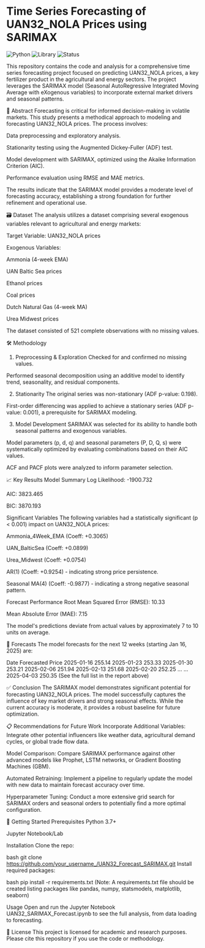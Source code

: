 # Time Series Forecasting of UAN32_NOLA Prices using SARIMAX

![Python](https://img.shields.io/badge/Python-3.7%2B-blue)
![Library](https://img.shields.io/badge/Library-statsmodels-orange)
![Status](https://img.shields.io/badge/Status-Complete-success)

This repository contains the code and analysis for a comprehensive time series forecasting project focused on predicting UAN32_NOLA prices, a key fertilizer product in the agricultural and energy sectors. The project leverages the SARIMAX model (Seasonal AutoRegressive Integrated Moving Average with eXogenous variables) to incorporate external market drivers and seasonal patterns.

📖 Abstract
Forecasting is critical for informed decision-making in volatile markets. This study presents a methodical approach to modeling and forecasting UAN32_NOLA prices. The process involves:

Data preprocessing and exploratory analysis.

Stationarity testing using the Augmented Dickey-Fuller (ADF) test.

Model development with SARIMAX, optimized using the Akaike Information Criterion (AIC).

Performance evaluation using RMSE and MAE metrics.

The results indicate that the SARIMAX model provides a moderate level of forecasting accuracy, establishing a strong foundation for further refinement and operational use.

🗃️ Dataset
The analysis utilizes a dataset comprising several exogenous variables relevant to agricultural and energy markets:

Target Variable: UAN32_NOLA prices

Exogenous Variables:

Ammonia (4-week EMA)

UAN Baltic Sea prices

Ethanol prices

Coal prices

Dutch Natural Gas (4-week MA)

Urea Midwest prices

The dataset consisted of 521 complete observations with no missing values.

🛠️ Methodology
1. Preprocessing & Exploration
Checked for and confirmed no missing values.

Performed seasonal decomposition using an additive model to identify trend, seasonality, and residual components.

2. Stationarity
The original series was non-stationary (ADF p-value: 0.198).

First-order differencing was applied to achieve a stationary series (ADF p-value: 0.001), a prerequisite for SARIMAX modeling.

3. Model Development
SARIMAX was selected for its ability to handle both seasonal patterns and exogenous variables.

Model parameters (p, d, q) and seasonal parameters (P, D, Q, s) were systematically optimized by evaluating combinations based on their AIC values.

ACF and PACF plots were analyzed to inform parameter selection.

📈 Key Results
Model Summary
Log Likelihood: -1900.732

AIC: 3823.465

BIC: 3870.193

Significant Variables
The following variables had a statistically significant (p < 0.001) impact on UAN32_NOLA prices:

Ammonia_4Week_EMA (Coeff: +0.3065)

UAN_BalticSea (Coeff: +0.0899)

Urea_Midwest (Coeff: +0.0754)

AR(1) (Coeff: +0.9254) - indicating strong price persistence.

Seasonal MA(4) (Coeff: -0.9877) - indicating a strong negative seasonal pattern.

Forecast Performance
Root Mean Squared Error (RMSE): 10.33

Mean Absolute Error (MAE): 7.15

The model's predictions deviate from actual values by approximately 7 to 10 units on average.

🔮 Forecasts
The model forecasts for the next 12 weeks (starting Jan 16, 2025) are:

Date	Forecasted Price
2025-01-16	255.14
2025-01-23	253.33
2025-01-30	253.21
2025-02-06	251.94
2025-02-13	251.68
2025-02-20	252.25
...	...
2025-04-03	250.35
(See the full list in the report above)

✅ Conclusion
The SARIMAX model demonstrates significant potential for forecasting UAN32_NOLA prices. The model successfully captures the influence of key market drivers and strong seasonal effects. While the current accuracy is moderate, it provides a robust baseline for future optimization.

📋 Recommendations for Future Work
Incorporate Additional Variables: Integrate other potential influencers like weather data, agricultural demand cycles, or global trade flow data.

Model Comparison: Compare SARIMAX performance against other advanced models like Prophet, LSTM networks, or Gradient Boosting Machines (GBM).

Automated Retraining: Implement a pipeline to regularly update the model with new data to maintain forecast accuracy over time.

Hyperparameter Tuning: Conduct a more extensive grid search for SARIMAX orders and seasonal orders to potentially find a more optimal configuration.

🚀 Getting Started
Prerequisites
Python 3.7+

Jupyter Notebook/Lab

Installation
Clone the repo:

bash
git clone https://github.com/your_username_/UAN32_Forecast_SARIMAX.git
Install required packages:

bash
pip install -r requirements.txt
(Note: A requirements.txt file should be created listing packages like pandas, numpy, statsmodels, matplotlib, seaborn)

Usage
Open and run the Jupyter Notebook UAN32_SARIMAX_Forecast.ipynb to see the full analysis, from data loading to forecasting.

📄 License
This project is licensed for academic and research purposes. Please cite this repository if you use the code or methodology.

